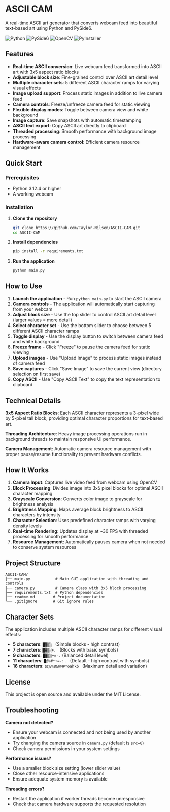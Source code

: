 # ASCII CAM 

A real-time ASCII art generator that converts webcam feed into beautiful text-based art using Python and PySide6.

![Python](https://img.shields.io/badge/Python-3.12.4-blue.svg)
![PySide6](https://img.shields.io/badge/PySide6-6.7.2-green.svg)
![OpenCV](https://img.shields.io/badge/OpenCV-4.11.0.86-red.svg)
![PyInstaller](https://img.shields.io/badge/PyInstaller-6.14.2-orange.svg)

## Features

- **Real-time ASCII conversion**: Live webcam feed transformed into ASCII art with 3x5 aspect ratio blocks
- **Adjustable block size**: Fine-grained control over ASCII art detail level
- **Multiple character sets**: 5 different ASCII character ramps for varying visual effects
- **Image upload support**: Process static images in addition to live camera feed
- **Camera controls**: Freeze/unfreeze camera feed for static viewing
- **Flexible display modes**: Toggle between camera view and white background
- **Image capture**: Save snapshots with automatic timestamping
- **ASCII text export**: Copy ASCII art directly to clipboard
- **Threaded processing**: Smooth performance with background image processing
- **Hardware-aware camera control**: Efficient camera resource management

## Quick Start

### Prerequisites

- Python 3.12.4 or higher
- A working webcam

### Installation

1. **Clone the repository**
   ```bash
   git clone https://github.com/Taylor-Nilsen/ASCII-CAM.git
   cd ASCII-CAM
   ```

2. **Install dependencies**
   ```bash
   pip install -r requirements.txt
   ```

3. **Run the application**
   ```bash
   python main.py
   ```

## How to Use

1. **Launch the application** - Run `python main.py` to start the ASCII camera
2. **Camera controls** - The application will automatically start capturing from your webcam
3. **Adjust block size** - Use the top slider to control ASCII art detail level (larger values = more detail)
4. **Select character set** - Use the bottom slider to choose between 5 different ASCII character ramps
5. **Toggle display** - Use the display button to switch between camera feed and white background
6. **Freeze frame** - Click "Freeze" to pause the camera feed for static viewing
7. **Upload images** - Use "Upload Image" to process static images instead of camera feed
8. **Save captures** - Click "Save Image" to save the current view (directory selection on first save)
9. **Copy ASCII** - Use "Copy ASCII Text" to copy the text representation to clipboard

## Technical Details

**3x5 Aspect Ratio Blocks**: Each ASCII character represents a 3-pixel wide by 5-pixel tall block, providing optimal character proportions for text-based art.

**Threading Architecture**: Heavy image processing operations run in background threads to maintain responsive UI performance.

**Camera Management**: Automatic camera resource management with proper pause/resume functionality to prevent hardware conflicts.

## How It Works

1. **Camera Input**: Captures live video feed from webcam using OpenCV
2. **Block Processing**: Divides image into 3x5 pixel blocks for optimal ASCII character mapping
3. **Grayscale Conversion**: Converts color image to grayscale for brightness analysis
4. **Brightness Mapping**: Maps average block brightness to ASCII characters by intensity
5. **Character Selection**: Uses predefined character ramps with varying density levels
6. **Real-time Rendering**: Updates display at ~30 FPS with threaded processing for smooth performance
7. **Resource Management**: Automatically pauses camera when not needed to conserve system resources

## Project Structure

```
ASCII-CAM/
├── main.py           # Main GUI application with threading and controls
├── camera.py         # Camera class with 3x5 block processing
├── requirements.txt  # Python dependencies
├── readme.md        # Project documentation
└── .gitignore       # Git ignore rules
```

## Character Sets

The application includes multiple ASCII character ramps for different visual effects:

- **5 characters**: `█▓▒░ ` (Simple blocks - high contrast)
- **7 characters**: `█▓▒░+. ` (Blocks with basic symbols)
- **9 characters**: `█▓▒░+=-.` (Balanced detail level)
- **11 characters**: `█@%#*+=-:. ` (Default - high contrast with symbols)
- **16 characters**: `$@B%8&WM#*oahkb ` (Maximum detail and variation)

## License

This project is open source and available under the MIT License.

## Troubleshooting

**Camera not detected?**
- Ensure your webcam is connected and not being used by another application
- Try changing the camera source in `camera.py` (default is `src=0`)
- Check camera permissions in your system settings

**Performance issues?**
- Use a smaller block size setting (lower slider value)
- Close other resource-intensive applications
- Ensure adequate system memory is available

**Threading errors?**
- Restart the application if worker threads become unresponsive
- Check that camera hardware supports the requested resolution

